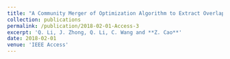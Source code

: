```yaml
---
title: "A Community Merger of Optimization Algorithm to Extract Overlapping Communities in Networks"
collection: publications
permalink: /publication/2018-02-01-Access-3
excerpt: 'Q. Li, J. Zhong, Q. Li, C. Wang and **Z. Cao**'
date: 2018-02-01
venue: 'IEEE Access'
---
```

